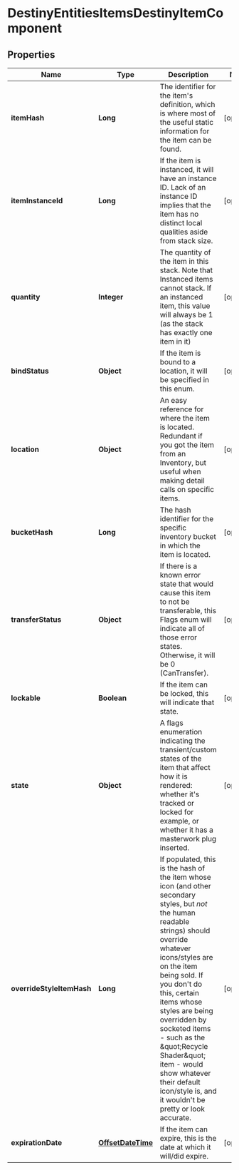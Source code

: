 
# DestinyEntitiesItemsDestinyItemComponent

## Properties
Name | Type | Description | Notes
------------ | ------------- | ------------- | -------------
**itemHash** | **Long** | The identifier for the item&#39;s definition, which is where most of the useful static information for the item can be found. |  [optional]
**itemInstanceId** | **Long** | If the item is instanced, it will have an instance ID. Lack of an instance ID implies that the item has no distinct local qualities aside from stack size. |  [optional]
**quantity** | **Integer** | The quantity of the item in this stack. Note that Instanced items cannot stack. If an instanced item, this value will always be 1 (as the stack has exactly one item in it) |  [optional]
**bindStatus** | **Object** | If the item is bound to a location, it will be specified in this enum. |  [optional]
**location** | **Object** | An easy reference for where the item is located. Redundant if you got the item from an Inventory, but useful when making detail calls on specific items. |  [optional]
**bucketHash** | **Long** | The hash identifier for the specific inventory bucket in which the item is located. |  [optional]
**transferStatus** | **Object** | If there is a known error state that would cause this item to not be transferable, this Flags enum will indicate all of those error states. Otherwise, it will be 0 (CanTransfer). |  [optional]
**lockable** | **Boolean** | If the item can be locked, this will indicate that state. |  [optional]
**state** | **Object** | A flags enumeration indicating the transient/custom states of the item that affect how it is rendered: whether it&#39;s tracked or locked for example, or whether it has a masterwork plug inserted. |  [optional]
**overrideStyleItemHash** | **Long** | If populated, this is the hash of the item whose icon (and other secondary styles, but *not* the human readable strings) should override whatever icons/styles are on the item being sold.  If you don&#39;t do this, certain items whose styles are being overridden by socketed items - such as the \&quot;Recycle Shader\&quot; item - would show whatever their default icon/style is, and it wouldn&#39;t be pretty or look accurate. |  [optional]
**expirationDate** | [**OffsetDateTime**](OffsetDateTime.md) | If the item can expire, this is the date at which it will/did expire. |  [optional]



